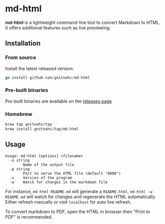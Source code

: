 # md-html

**md-html** is a lightweight command-line tool to convert Markdown to HTML. It offers additional features such as live previewing.

## Installation

### From source

Install the latest released version:

```go
go install github.com/gnitoahc/md-html
```

### Pre-built binaries

Pre-built binaries are available on the [releases page](https://github.com/GNITOAHC/md-html/releases)

### Homebrew

```bash
brew tap gnitoahc/tap
brew install gnitoahc/tap/md-html
```

## Usage

```
Usage: md-html [options] <filename>
  -o string
        Name of the output file
  -p string
        Port to serve the HTML file (default "8080")
  -v    Version of the program
  -w    Watch for changes in the markdown file
```

For instance, `md-html README.md` will generate a `README.html`, `md-html -w README.md` will watch for changes and regenerate the HTML automatically. Either refresh manually or visit `localhost` for auto live refresh.

To convert markdown to PDF, open the HTML in browser then "Print to PDF" is recommended.
